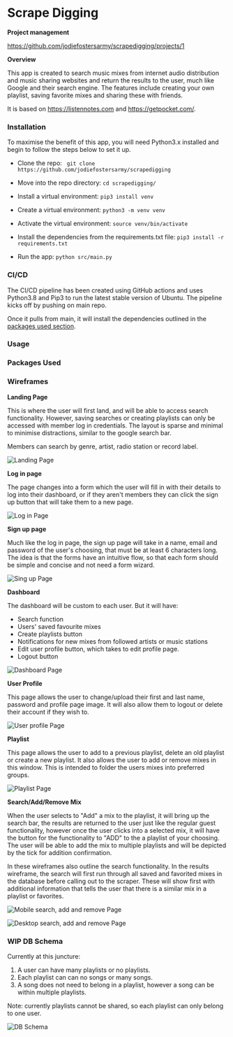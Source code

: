 # Scrape Digging

**Project management**  

https://github.com/jodiefostersarmy/scrapedigging/projects/1

**Overview**  

This app is created to search music mixes from internet audio distribution and music sharing websites and return the results to the user, much like Google and their search engine. The features include creating your own playlist, saving favorite mixes and sharing these with friends.

It is based on https://listennotes.com and https://getpocket.com/. 

### Installation
To maximise the benefit of this app, you will need Python3.x installed and begin to follow the steps below to set it up.  

- Clone the repo: ``` git clone https://github.com/jodiefostersarmy/scrapedigging```

- Move into the repo directory: ```cd scrapedigging/```
- Install a virtual environment: ```pip3 install venv```
- Create a virtual environment: ```python3 -m venv venv```
- Activate the virtual environment: ```source venv/bin/activate```
- Install the dependencies from the requirements.txt file: ```pip3 install -r requirements.txt```
- Run the app: ```python src/main.py```  

### CI/CD
The CI/CD pipeline has been created using GitHub actions and uses Python3.8 and Pip3 to run the latest stable version of Ubuntu. The pipeline kicks off by pushing on main repo.

Once it pulls from main, it will install the dependencies outlined in the [packages used section](#packages-used).  

### Usage

### Packages Used


### Wireframes
**Landing Page**  

This is where the user will first land, and will be able to access search functionality. However, saving searches or creating playlists can only be accessed with member log in credentials. The layout is sparse and minimal to minimise distractions, similar to the google search bar. 

Members can search by genre, artist, radio station or record label.

![Landing Page](/docs/wireframes/1.png)

**Log in page**  

The page changes into a form which the user will fill in with their details to log into their dashboard, or if they aren't members they can click the sign up button that will take them to a new page.

![Log in Page](/docs/wireframes/2.png)

**Sign up page**  

Much like the log in page, the sign up page will take in a name, email and password of the user's choosing, that must be at least 6 characters long. The idea is that the forms have an intuitive flow, so that each form should be simple and concise and not need a form wizard.

![Sing up Page](/docs/wireframes/3.png)

**Dashboard**  

The dashboard will be custom to each user.
But it will have:
  - Search function
  - Users' saved favourite mixes
  - Create playlists button
  - Notifications for new mixes from followed artists or music stations
  - Edit user profile button, which takes to edit profile page.
  - Logout button

![Dashboard Page](/docs/wireframes/4.jpg)

**User Profile**

This page allows the user to change/upload their first and last name, password and profile page image. It will also allow them to logout or delete their account if they wish to. 

![User profile Page](/docs/wireframes/5.png)

**Playlist**  

This page allows the user to add to a previous playlist, delete an old playlist or create a new playlist. It also allows the user to add or remove mixes in this window. This is intended to folder the users mixes into preferred groups.

![Playlist Page](/docs/wireframes/6.jpg)

**Search/Add/Remove Mix**

When the user selects to "Add" a mix to the playlist, it will bring up the search bar, the results are returned to the user just like the regular guest functionality, however once the user clicks into a selected mix, it will have the button for the functionality to "ADD" to the a playlist of your choosing. The user will be able to add the mix to multiple playlists and will be depicted by the tick for addition confirmation.

In these wireframes also outline the search functionality. In the results wireframe, the search will first run through all saved and favorited mixes in the database before calling out to the scraper. These will show first with additional information that tells the user that there is a similar mix in a playlist or favorites.

![Mobile search, add and remove Page](/docs/wireframes/7.jpg)

![Desktop search, add and remove Page](/docs/wireframes/8.jpg)

### WIP DB Schema  

Currently at this juncture:
1. A user can have many playlists or no playlists.
2. Each playlist can can no songs or many songs.
3. A song does not need to belong in a playlist, however a song can be within multiple playlists.

Note: currently playlists cannot be shared, so each playlist can only belong to one user.

![DB Schema](/docs/db/dbschema.png)
